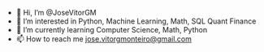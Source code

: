 - 👋 Hi, I’m @JoseVitorGM
- 👀 I’m interested in Python, Machine Learning, Math, SQL Quant Finance
- 🌱 I’m currently learning Computer Science, Math, Python
- 📫 How to reach me jose.vitorgmonteiro@gmail.com
<!---
JoseVitorGM/JoseVitorGM is a ✨ special ✨ repository because its `README.md` (this file) appears on your GitHub profile.
You can click the Preview link to take a look at your changes.
--->
